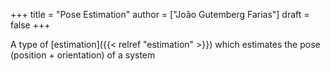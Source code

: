+++
title = "Pose Estimation"
author = ["João Gutemberg Farias"]
draft = false
+++

A type of [estimation]({{< relref "estimation" >}}) which estimates the pose (position + orientation) of a system
